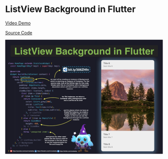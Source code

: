 # ListView Background in Flutter

[Video Demo](https://youtu.be/5RI0oll1p3M)

[Source Code](listview-background-in-flutter.dart)

![](listview-background-in-flutter.jpg)
